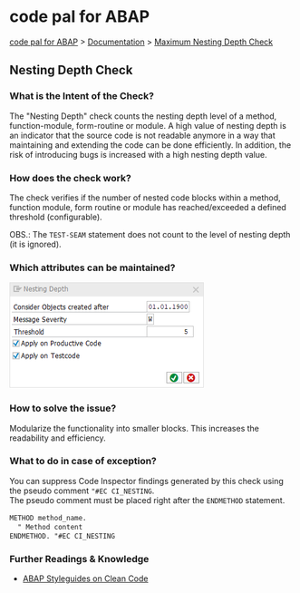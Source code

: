 # code pal for ABAP

[code pal for ABAP](../../README.md) > [Documentation](../check_documentation.md) > [Maximum Nesting Depth Check](maximum-nesting-depth.md)

## Nesting Depth Check

### What is the Intent of the Check?

The "Nesting Depth" check counts the nesting depth level of a method, function-module, form-routine or module. A high value of nesting depth is an indicator that the source code is not readable anymore in a way that maintaining and extending the code can be done efficiently. In addition, the risk of introducing bugs is increased with a high nesting depth value.

### How does the check work?

The check verifies if the number of nested code blocks within a method, function module, form routine or module has reached/exceeded a defined threshold (configurable).

OBS.: The `TEST-SEAM` statement does not count to the level of nesting depth (it is ignored).

### Which attributes can be maintained?

![Attributes](./imgs/nesting_depth.png)

### How to solve the issue?

Modularize the functionality into smaller blocks. This increases the readability and efficiency.

### What to do in case of exception?

You can suppress Code Inspector findings generated by this check using the pseudo comment `"#EC CI_NESTING`.  
The pseudo comment must be placed right after the `ENDMETHOD` statement.

```abap
METHOD method_name.
  " Method content
ENDMETHOD. "#EC CI_NESTING
```

### Further Readings & Knowledge

* [ABAP Styleguides on Clean Code](https://github.com/SAP/styleguides/blob/master/clean-abap/CleanABAP.md#keep-the-nesting-depth-low)
